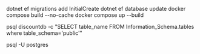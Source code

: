 dotnet ef migrations add InitialCreate
dotnet ef database update
docker compose build --no-cache
docker compose up --build


psql discountdb -c "SELECT table_name FROM Information_Schema.tables where table_schema='public'"


psql -U postgres

